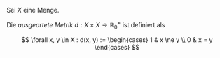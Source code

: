 Sei $X$ eine Menge.

Die *ausgeartete Metrik* $d : X \times X \to \mathbb{R}_0^+$ ist definiert als

$$
	\forall x, y \in X : d(x, y) := \begin{cases}
		1 & x \ne y \\
		0 & x = y
	\end{cases}
$$